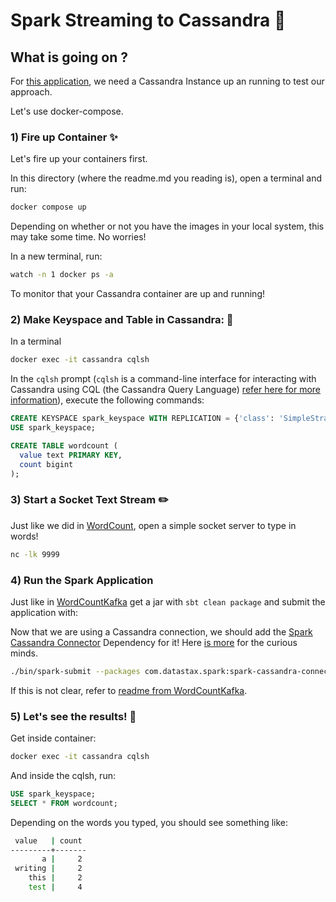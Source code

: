 # Spark Streaming to Cassandra 🍎

## What is going on ?

For [this application](https://github.com/kantarcise/learningspark/blob/main/src/main/scala/WordCountKafka.scala), we need a Cassandra Instance up an running to test our approach.

Let's use docker-compose.

### 1) Fire up Container ✨

Let's fire up your containers first.

In this directory (where the readme.md you reading is), open a terminal and run:

```bash
docker compose up
```

Depending on whether or not you have the images in your local system, this may take some time. No worries!

In a new terminal, run:

```bash
watch -n 1 docker ps -a
```

To monitor that your Cassandra container are up and running!

### 2) Make Keyspace and Table in Cassandra: 📜

In a terminal 

```bash
docker exec -it cassandra cqlsh
```

In the `cqlsh` prompt (`cqlsh` is a command-line interface for interacting with Cassandra using CQL (the Cassandra Query Language) [refer here for more information](https://cassandra.apache.org/doc/stable/cassandra/tools/cqlsh.html)), execute the following commands:

```sql
CREATE KEYSPACE spark_keyspace WITH REPLICATION = {'class': 'SimpleStrategy', 'replication_factor': 1};
USE spark_keyspace;

CREATE TABLE wordcount (
  value text PRIMARY KEY,
  count bigint
);
```

### 3) Start a Socket Text Stream ✏️

Just like we did in [WordCount](), open a simple socket server to type in words!

```bash
nc -lk 9999
```

### 4) Run the Spark Application

Just like in [WordCountKafka](https://github.com/kantarcise/learningspark/blob/main/src/main/scala/WordCountKafka.scala) get a jar with `sbt clean package` and submit the application with:

Now that we are using a Cassandra connection, we should add the [Spark Cassandra Connector](https://mvnrepository.com/artifact/com.datastax.spark/spark-cassandra-connector_2.12/3.5.0) Dependency for it! Here [is more](https://spark.apache.org/docs/latest/submitting-applications.html#advanced-dependency-management) for the curious minds.

```bash
./bin/spark-submit --packages com.datastax.spark:spark-cassandra-connector_2.12:3.5.0 --class learningSpark.WordCountToCassandra --master local[*] path/to/your/jarfile.jar
```

If this is not clear, refer to [readme from WordCountKafka](https://github.com/kantarcise/learningspark/blob/main/docker/localSparkDockerKafka/readme.md).

### 5) Let's see the results! 🎈

Get inside container:

```bash
docker exec -it cassandra cqlsh
```

And inside the cqlsh, run:

```sql
USE spark_keyspace;
SELECT * FROM wordcount;
```

Depending on the words you typed, you should see something like:

```bash
 value   | count
---------+-------
       a |     2
 writing |     2
    this |     2
    test |     4
```